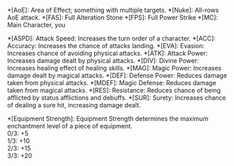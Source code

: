 
<!--Abbrevations lol whoever initially made this get cancer-->
*[AoE]: Area of Effect; something with multiple targets.
*[Nuke]: All-rows AoE attack.
*[FAS]: Full Alteration Stone
*[FPS]: Full Power Strike
*[MC]: Main Character, you

<!--Attributes-->
*[ASPD]: Attack Speed: Increases the turn order of a character.
*[ACC]: Accuracy: Increases the chance of attacks landing.
*[EVA]: Evasion: Increases chance of avoiding physical attacks.
*[ATK]: Attack Power: Increases damage dealt by physical attacks.
*[DIV]: Divine Power: Increases healing effect of healing skills.
*[MAG]: Magic Power: Increases damage dealt by magical attacks.
*[DEF]: Defense Power: Reduces damage taken from physical attacks.
*[MDEF]: Magic Defense: Reduces damage taken from magical attacks.
*[RES]: Resistance: Reduces chance of being afflicted by status afflictions and debuffs.
*[SUR]: Surety: Increases chance of dealing a sure hit, increasing damage dealt.

<!--god knows wtf lol phrases-->
*[Equipment Strength]: Equipment Strength determines the maximum enchantment level of a piece of equipment. <br/>0/3: +5<br/>1/3: +10<br/>2/3: +15<br/>3/3: +20
